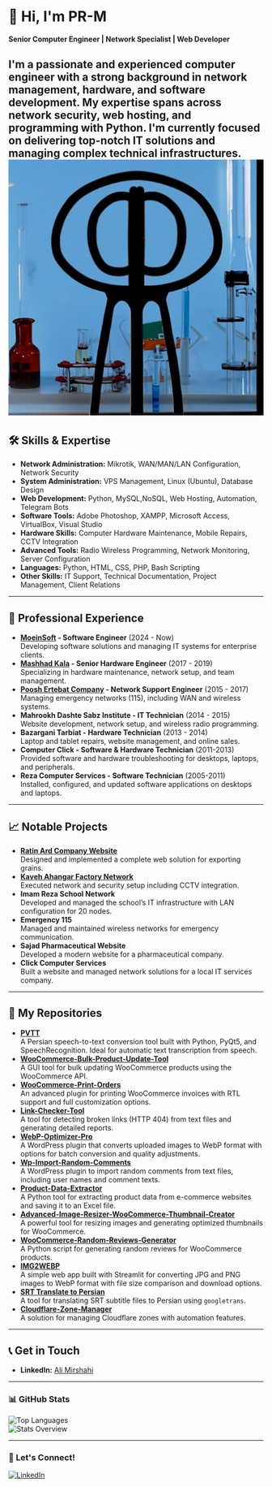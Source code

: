 # 👋 Hi, I'm PR-M

**Senior Computer Engineer | Network Specialist | Web Developer**

I'm a passionate and experienced computer engineer with a strong background in network management, hardware, and software development. My expertise spans across network security, web hosting, and programming with Python. I'm currently focused on delivering top-notch IT solutions and managing complex technical infrastructures.
![Screenshot](Logo.jpg)
---

## 🛠 Skills & Expertise
- **Network Administration:** Mikrotik, WAN/MAN/LAN Configuration, Network Security
- **System Administration:** VPS Management, Linux (Ubuntu), Database Design
- **Web Development:** Python, MySQL,NoSQL, Web Hosting, Automation, Telegram Bots
- **Software Tools:** Adobe Photoshop, XAMPP, Microsoft Access, VirtualBox, Visual Studio
- **Hardware Skills:** Computer Hardware Maintenance, Mobile Repairs, CCTV Integration
- **Advanced Tools:** Radio Wireless Programming, Network Monitoring, Server Configuration
- **Languages:** Python, HTML, CSS, PHP, Bash Scripting
- **Other Skills:** IT Support, Technical Documentation, Project Management, Client Relations

---

## 💼 Professional Experience
- **[MoeinSoft](https://moeinsoft.com/) - Software Engineer** (2024 - Now)  
  Developing software solutions and managing IT systems for enterprise clients.
- **[Mashhad Kala](https://mashadkala.com/) - Senior Hardware Engineer** (2017 - 2019)  
  Specializing in hardware maintenance, network setup, and team management.
- **[Poosh Ertebat Company](https://rasmio.com/company/10380299882/direct/) - Network Support Engineer** (2015 - 2017)  
  Managing emergency networks (115), including WAN and wireless systems.
- **Mahrookh Dashte Sabz Institute - IT Technician** (2014 - 2015)  
  Website development, network setup, and wireless radio programming.
- **Bazargani Tarbiat - Hardware Technician** (2013 - 2014)  
  Laptop and tablet repairs, website management, and online sales.
- **Computer Click - Software & Hardware Technician** (2011-2013)  
  Provided software and hardware troubleshooting for desktops, laptops, and peripherals.
- **Reza Computer Services - Software Technician** (2005-2011)  
  Installed, configured, and updated software applications on desktops and laptops.  
---

## 📈 Notable Projects
- **[Ratin Ard Company Website](http://ratinard.com)**  
  Designed and implemented a complete web solution for exporting grains.  
- **[Kaveh Ahangar Factory Network](https://gsksite.com)**  
  Executed network and security setup including CCTV integration.  
- **Imam Reza School Network**  
  Developed and managed the school’s IT infrastructure with LAN configuration for 20 nodes.  
- **Emergency 115**  
  Managed and maintained wireless networks for emergency communication.  
- **Sajad Pharmaceutical Website**  
  Developed a modern website for a pharmaceutical company.  
- **Click Computer Services**  
  Built a website and managed network solutions for a local IT services company.

---

## 📂 My Repositories

- [**PVTT**](https://github.com/Scary-technologies/PVTT)  
  A Persian speech-to-text conversion tool built with Python, PyQt5, and SpeechRecognition. Ideal for automatic text transcription from speech.  
- [**WooCommerce-Bulk-Product-Update-Tool**](https://github.com/Scary-technologies/WooCommerce-Bulk-Product-Update-Tool)  
  A GUI tool for bulk updating WooCommerce products using the WooCommerce API.  
- [**WooCommerce-Print-Orders**](https://github.com/Scary-technologies/WooCommerce-Print-Orders)  
  An advanced plugin for printing WooCommerce invoices with RTL support and full customization options.  
- [**Link-Checker-Tool**](https://github.com/Scary-technologies/Link-Checker-Tool)  
  A tool for detecting broken links (HTTP 404) from text files and generating detailed reports.  
- [**WebP-Optimizer-Pro**](https://github.com/Scary-technologies/WebP-Optimizer-Pro)  
  A WordPress plugin that converts uploaded images to WebP format with options for batch conversion and quality adjustments.  
- [**Wp-Import-Random-Comments**](https://github.com/Scary-technologies/Wp-Import-Random-Comments)  
  A WordPress plugin to import random comments from text files, including user names and comment texts.  
- [**Product-Data-Extractor**](https://github.com/Scary-technologies/Product-Data-Extractor)  
  A Python tool for extracting product data from e-commerce websites and saving it to an Excel file.  
- [**Advanced-Image-Resizer-WooCommerce-Thumbnail-Creator**](https://github.com/Scary-technologies/Advanced-Image-Resizer-WooCommerce-Thumbnail-Creator)  
  A powerful tool for resizing images and generating optimized thumbnails for WooCommerce.  
- [**WooCommerce-Random-Reviews-Generator**](https://github.com/Scary-technologies/WooCommerce-Random-Reviews-Generator)  
  A Python script for generating random reviews for WooCommerce products.  
- [**IMG2WEBP**](https://github.com/Scary-technologies/IMG2WEBP)  
  A simple web app built with Streamlit for converting JPG and PNG images to WebP format with file size comparison and download options.  
- [**SRT Translate to Persian**](https://github.com/Scary-technologies/srt_translate_to_persian)  
  A tool for translating SRT subtitle files to Persian using `googletrans`.  
- [**Cloudflare-Zone-Manager**](https://github.com/Scary-technologies/Cloudflare-Zone-Manager)  
  A solution for managing Cloudflare zones with automation features.  



---

## 📞 Get in Touch
- **LinkedIn:** [Ali Mirshahi](https://www.linkedin.com/in/ali-mirshahi-507948248)

---

### 📊 GitHub Stats
![Top Languages](https://github-readme-stats.vercel.app/api/top-langs/?username=Scary-technologies&layout=compact&theme=radical)  
![Stats Overview](https://github-profile-summary-cards.vercel.app/api/cards/profile-details?username=Scary-technologies&theme=radical)

---

### 🔗 Let's Connect!
[![LinkedIn](https://img.shields.io/badge/LinkedIn-Connect-blue)](https://www.linkedin.com/in/ali-mirshahi-507948248)



